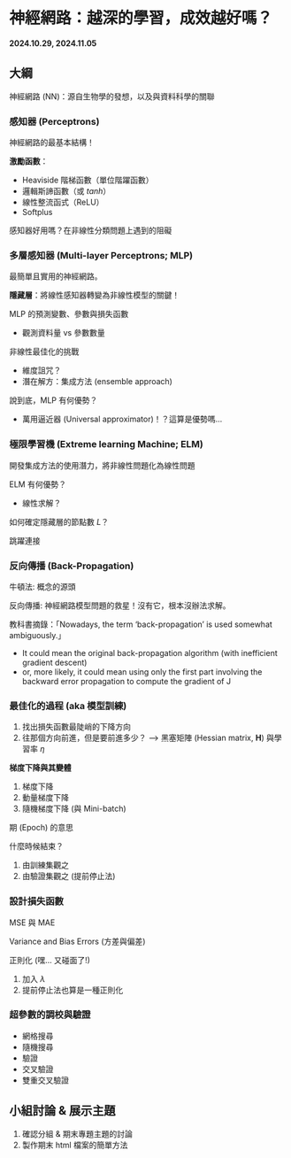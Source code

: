 # 神經網路：越深的學習，成效越好嗎？

**2024.10.29, 2024.11.05**

## 大綱

神經網路 (NN)：源自生物學的發想，以及與資料科學的關聯

### 感知器 (Perceptrons)

神經網路的最基本結構！

**激勵函數**：
- Heaviside 階梯函數（單位階躍函數）
- 邏輯斯諦函數（或 $tanh$）
- 線性整流函式（ReLU）
- Softplus

感知器好用嗎？在非線性分類問題上遇到的阻礙

### 多層感知器 (Multi-layer Perceptrons; MLP)

最簡單且實用的神經網路。

**隱藏層**：將線性感知器轉變為非線性模型的關鍵！

MLP 的預測變數、參數與損失函數
- 觀測資料量 vs 參數數量

非線性最佳化的挑戰
- 維度詛咒？
- 潛在解方：集成方法 (ensemble approach)

說到底，MLP 有何優勢？
- 萬用逼近器 (Universal approximator)！？這算是優勢嗎...

### 極限學習機 (Extreme learning Machine; ELM)

開發集成方法的使用潛力，將非線性問題化為線性問題

ELM 有何優勢？
- 線性求解？

如何確定隱藏層的節點數 $L$？

跳躍連接

<!-- ### Radial Basis Functions (RBF)

This is another way to reduce the non-linearity of NN into a linear problem.

Why is it called "Radial Basis?" We'll revisit this during the kernel method section. -->

### 反向傳播 (Back-Propagation)

牛頓法: 概念的源頭

反向傳播: 神經網路模型問題的救星！沒有它，根本沒辦法求解。

教科書摘錄：「Nowadays, the term ‘back-propagation’ is used somewhat ambiguously.」
- It could mean the original back-propagation algorithm (with inefficient gradient descent)
- or, more likely, it could mean using only the first part involving the backward error propagation to compute the gradient of J

### 最佳化的過程 (aka 模型訓練)

1. 找出損失函數最陡峭的下降方向
2. 往那個方向前進，但是要前進多少？ --> 黑塞矩陣 (Hessian matrix, $\textbf{H}$) 與學習率 $\eta$

**梯度下降與其變體**
1. 梯度下降
2. 動量梯度下降 
1. 隨機梯度下降 (與 Mini-batch)

期 (Epoch) 的意思

什麼時候結束？
1. 由訓練集觀之
2. 由驗證集觀之 (提前停止法)

### 設計損失函數

MSE 與 MAE

Variance and Bias Errors (方差與偏差)

正則化 (嘿... 又碰面了!)
1. 加入 $\lambda$
2. 提前停止法也算是一種正則化

### 超參數的調校與驗證

- 網格搜尋
- 隨機搜尋
- 驗證
- 交叉驗證
- 雙重交叉驗證

<!-- ### 其他使用了集成方法的訓練技巧

幫助減少 Variance error（第 8.3 節）

- 裝袋法 (Bagging)
- 堆疊法 (Stacking) -->

## 小組討論 & 展示主題

1. 確認分組 & 期末專題主題的討論
2. 製作期末 html 檔案的簡單方法